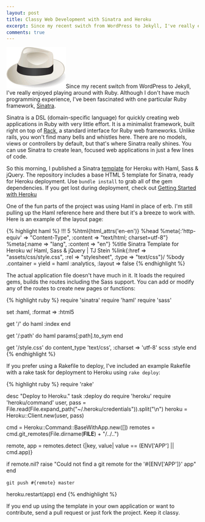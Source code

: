 ```yaml
---
layout: post
title: Classy Web Development with Sinatra and Heroku
excerpt: Since my recent switch from WordPress to Jekyll, I've really enjoyed playing around with Ruby. Although I don't have much programming experience, I've been fascinated with one particular Ruby framework, Sinatra.
comments: true
---
```

<img src="/images/sinatra.gif" class="alignleft">Since my recent switch from WordPress to Jekyll, I've really enjoyed playing around with Ruby. Although I don't have much programming experience, I've been fascinated with one particular Ruby framework, <a href="http://www.sinatrarb.com/" rel="external" target="_new">Sinatra</a>.
	
Sinatra is a DSL (domain-specific language) for quickly creating web applications in Ruby with very little effort. It is a minimalist framework, built right on top of <a href="http://rack.rubyforge.org/" rel="external" target="_new">Rack</a>, a standard interface for Ruby web frameworks. Unlike rails, you won't find many bells and whistles here. There are no models, views or controllers by default, but that's where Sinatra really shines. You can use Sinatra to create lean, focused web applications in just a few lines of code.

So this morning, I published a Sinatra [template](https://github.com/bummercloud/sinatra-heroku-template) for Heroku with Haml, Sass & jQuery. The repository includes a base HTML 5 template for Sinatra, ready for Heroku deployment. Use `bundle install` to grab all of the gem dependencies. If you get lost during deployment, check out [Getting Started with Heroku](http://devcenter.heroku.com/articles/quickstart)

One of the fun parts of the project was using Haml in place of erb. I'm still pulling up the Haml reference here and there but it's a breeze to work with. Here is an example of the layout page:

{% highlight haml %}
!!! 5
%html{html_attrs('en-en')}
  %head
    %meta{:'http-equiv' => "Content-Type", :content => "text/html; charset=utf-8"}
    %meta{:name => "lang", :content => "en"}
    %title Sinatra Template for Heroku w/ Haml, Sass & jQuery | TJ Stein
    %link{:href => "assets/css/style.css", :rel => "stylesheet", :type => "text/css"}/
  %body
    .container
    = yield
    = haml :analytics, :layout => false
{% endhighlight %}

The actual application file doesn't have much in it. It loads the required gems, builds the routes including the Sass support. You can add or modify any of the routes to create new pages or functions:

{% highlight ruby %}
require 'sinatra'
require 'haml'
require 'sass'

set :haml, :format => :html5

get '/' do
  haml :index
end

get '/:path' do
  haml params[:path].to_sym
end

get '/style.css' do
  content_type 'text/css', :charset => 'utf-8'
  scss :style
end
{% endhighlight %}

If you prefer using a Rakefile to deploy, I've included an example Rakefile with a rake task for deployment to Heroku using `rake deploy`:

{% highlight ruby %}
require 'rake'

desc "Deploy to Heroku."
task :deploy do
   require 'heroku'
   require 'heroku/command'
   user, pass = File.read(File.expand_path("~/.heroku/credentials")).split("\n")
   heroku = Heroku::Client.new(user, pass)

   cmd = Heroku::Command::BaseWithApp.new([])
   remotes = cmd.git_remotes(File.dirname(__FILE__) + "/../..")

   remote, app = remotes.detect {|key, value| value == (ENV['APP'] || cmd.app)}

   if remote.nil?
   raise "Could not find a git remote for the '#{ENV['APP']}' app"
   end

   `git push #{remote} master`

   heroku.restart(app)
end
{% endhighlight %}

If you end up using the template in your own application or want to contribute, send a pull request or just fork the project. Keep it classy.